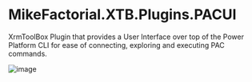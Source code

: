 # MikeFactorial.XTB.Plugins.PACUI
XrmToolBox Plugin that provides a User Interface over top of the Power Platform CLI for ease of connecting, exploring and executing PAC commands.

![image](https://github.com/mikefactorial/MikeFactorial.XTB.Plugins.PACUI/assets/42348035/458df74c-8f6a-4f6c-9a4a-4000e673c7bb)

